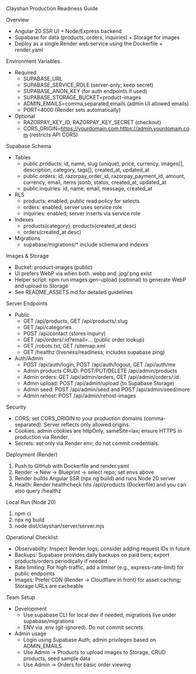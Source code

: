 Clayshan Production Readiness Guide

Overview
- Angular 20 SSR UI + Node/Express backend
- Supabase for data (products, orders, inquiries) + Storage for images
- Deploy as a single Render web service using the Dockerfile + render.yaml

Environment Variables
- Required
  - SUPABASE_URL
  - SUPABASE_SERVICE_ROLE (server-only; keep secret)
  - SUPABASE_ANON_KEY (for auth endpoints if used)
  - SUPABASE_STORAGE_BUCKET=product-images
  - ADMIN_EMAILS=comma,separated,emails (admin UI allowed emails)
  - PORT=4000 (Render sets automatically)
- Optional
  - RAZORPAY_KEY_ID, RAZORPAY_KEY_SECRET (checkout)
  - CORS_ORIGIN=https://yourdomain.com,https://admin.yourdomain.com (restricts API CORS)

Supabase Schema
- Tables
  - public.products: id, name, slug (unique), price, currency, images[], description, category, tags[], created_at, updated_at
  - public.orders: id, razorpay_order_id, razorpay_payment_id, amount, currency, email, items jsonb, status, created_at, updated_at
  - public.inquiries: id, name, email, message, created_at
- RLS
  - products: enabled; public read policy for selects
  - orders: enabled; server uses service role
  - inquiries: enabled; server inserts via service role
- Indexes
  - products(category), products(created_at desc)
  - orders(created_at desc)
- Migrations
  - supabase/migrations/* include schema and indexes

Images & Storage
- Bucket: product-images (public)
- UI prefers WebP via <picture> when both .webp and .jpg/.png exist
- Helper script: npm run images:gen-upload (optional) to generate WebP and upload to Storage
- See README_ASSETS.md for detailed guidelines

Server Endpoints
- Public
  - GET /api/products, GET /api/products/:slug
  - GET /api/categories
  - POST /api/contact (stores inquiry)
  - GET /api/orders/:id?email=... (public order lookup)
  - GET /robots.txt, GET /sitemap.xml
  - GET /healthz (liveness/readiness; includes supabase ping)
- Auth/Admin
  - POST /api/auth/login, POST /api/auth/logout, GET /api/auth/me
  - Admin products CRUD: POST/PUT/DELETE /api/admin/products
  - Admin orders: GET /api/admin/orders, GET /api/admin/orders/:id
  - Admin upload: POST /api/admin/upload (to Supabase Storage)
  - Admin seed: POST /api/admin/seed and POST /api/admin/seed/more
  - Admin rehost: POST /api/admin/rehost-images

Security
- CORS: set CORS_ORIGIN to your production domains (comma-separated). Server reflects only allowed origins.
- Cookies: admin cookies are httpOnly, sameSite=lax; ensure HTTPS in production via Render.
- Secrets: set only via Render env; do not commit credentials.

Deployment (Render)
1. Push to GitHub with Dockerfile and render.yaml
2. Render → New → Blueprint → select repo; set envs above
3. Render builds Angular SSR (npx ng build) and runs Node 20 server
4. Health: Render healthcheck hits /api/products (Dockerfile) and you can also query /healthz

Local Run (Node 20)
1. npm ci
2. npx ng build
3. node dist/clayshan/server/server.mjs

Operational Checklist
- Observability: Inspect Render logs; consider adding request IDs in future
- Backups: Supabase provides daily backups on paid tiers; export products/orders periodically if needed
- Rate limiting: For high-traffic, add a limiter (e.g., express-rate-limit) for public endpoints
- Images: Prefer CDN (Render → Cloudflare in front) for asset caching; Storage URLs are cacheable

Team Setup
- Development
  - Use supabase CLI for local dev if needed; migrations live under supabase/migrations
  - ENV via .env (git-ignored). Do not commit secrets.
- Admin usage
  - Login using Supabase Auth; admin privileges based on ADMIN_EMAILS
  - Use Admin → Products to upload images to Storage, CRUD products, seed sample data
  - Use Admin → Orders for basic order viewing

